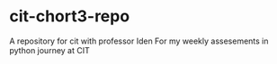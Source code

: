 # cit-chort3-repo
A repository for cit with professor Iden
For my weekly assesements in python journey at CIT
